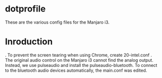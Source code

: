 # dotprofile
These are the various config files for the Manjaro i3.

# Inroduction

. To prevent the screen tearing when using Chrome, create 20-intel.conf
. The original audio control on the Manjaro i3 cannot find the analog output. Instead, we use pulseaudio and install the pulseaudio-bluetooth.
  To connect to the bluetooth audio devices automatically, the main.conf was edited.